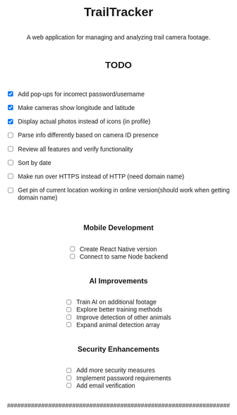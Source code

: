 # TrailTracker

A web application for managing and analyzing trail camera footage.

## TODO
- [x] Add pop-ups for incorrect password/username
- [x] Make cameras show longitude and latitude
- [x] Display actual photos instead of icons (in profile)
- [ ] Parse info differently based on camera ID presence
- [ ] Review all features and verify functionality
- [ ] Sort by date
- [ ] Make run over HTTPS instead of HTTP (need domain name)
- [ ] Get pin of current location working in online version(should work when getting domain name)


### Mobile Development
- [ ] Create React Native version
- [ ] Connect to same Node backend

### AI Improvements
- [ ] Train AI on additional footage
- [ ] Explore better training methods
- [ ] Improve detection of other animals
- [ ] Expand animal detection array

### Security Enhancements
- [ ] Add more security measures
- [ ] Implement password requirements
- [ ] Add email verification 

#######################################################################################################################
PROFILE STYLING:
<style>
        body, html {
            height: 100%;
            margin: 0;
            padding: 0;
            font-family: Arial, sans-serif;
            background: url("{{ url_for('static', filename='background.png') }}") no-repeat center center fixed;
            background-size: cover;
            display: flex;
            flex-direction: column;
            align-items: center;
            justify-content: center;
            overflow: hidden; /* Prevent scrolling on body */
        }

        .container {
            background-color: rgba(50, 50, 50, 0.8);
            padding: 20px;
            border-radius: 8px;
            box-shadow: 0 0 10px rgba(0, 0, 0, 0.1);
            max-width: 600px;
            width: 90%; /* Ensure a small margin on the sides */
            text-align: center;
            color: white;
            margin-top: 60px; /* Add margin to avoid overlap with the top bar */
            margin-bottom: 60px; /* Add margin to avoid overlap with the bottom bar */
            overflow-y: auto; /* Enable vertical scrolling */
            position: relative;
        }

        .top-bar, .bottom-bar {
            position: fixed;
            left: 0;
            width: 100%;
            height: 50px;
            background-color: #323232;
            display: flex;
            align-items: center;
            justify-content: center; /* Center align the items */
            z-index: 1000;
        }

        .top-bar {
            top: 0;
        }

        .bottom-bar {
            bottom: 0;
        }

        .title {
            color: white;
            font-size: 24px;
            margin: 0;
            text-align: center;
            display: flex;
            justify-content: center; /* Center align the text */
            align-items: center; /* Center vertically */
        }

        .nav-btn {
            background-color: #323232;
            color: white;
            border: none;
            cursor: pointer;
            padding: 10px;
            text-align: center;
            margin: 0 40px; /* Add margin for spacing between buttons */
            border-radius: 50%; /* Make hover shape round */
        }

        .nav-btn:hover {
            background-color: #444;
        }

        .nav-btn img {
            width: 25px;
            height: 25px;
        }

        .profile-pic {
            border-radius: 50%;
            width: 150px;
            height: 150px;
            object-fit: cover;
            display: block;
            margin: 0 auto 10px;
        }

        .upload-item {
            display: flex;
            align-items: center;
            justify-content: space-between;
            margin-bottom: 20px;
        }

        .upload-details {
            flex-grow: 1;
        }

        .upload-item {
            display: flex;
            align-items: center;
            justify-content: flex-start; /* Ensure content starts from the left */
            margin-bottom: 20px;
        }

        .upload-details {
            flex-grow: 1;
            margin-right: 10px; /* Add space between text and icon */
        }

        .animal-icon {
            width: 50px;
            height: 50px;
        }

        .btn-container {
            display: flex;
            gap: 10px;
            margin-top: 10px;
        }


        .input, .btn {
            margin-bottom: 15px;
            padding: 10px;
            border: 1px solid #ccc;
            border-radius: 4px;
            width: 90%; /* Reduce width for a narrower form */
            margin: 0 auto;
            display: block; /* Ensure input and button are block-level and centered */
        }

        .btn {
            background-color: #228B22;
            color: white;
            cursor: pointer;
            border: 2px solid white;
        }

        .btn:hover {
            background-color: #196619;
        }

        .logout-btn {
            padding: 10px 20px;
            border: 2px solid white;
            border-radius: 20px;
            background-color: #444;
            color: white;
            cursor: pointer;
            margin: 20px auto; /* Centered and spaced from the top */
            display: inline-block; /* Ensure button is inline-block and centered */
        }

        .logout-btn:hover {
            background-color: grey;
        }

        a {
            display: block;
            margin-top: 10px;
            color: #007bff;
        }

        a:hover {
            text-decoration: underline;
        }

        .camera-pins, .upload-history {
            background-color: rgba(255, 255, 255, 0.9);
            padding: 10px;
            border-radius: 8px;
            margin-bottom: 20px;
            text-align: left;
            color: black;
            width: calc(100% - 40px);
            margin: 0 auto 20px; /* Ensure sections are centered and have space between them */
            max-height: 300px; /* Fixed height for the box */
            overflow-y: auto; /* Enable scrolling */
        }

        .camera-pins ul, .upload-history ul {
            list-style: none;
            padding: 0;
            margin: 0;
        }

        .camera-pins li, .upload-history li {
            padding: 10px;
            border-bottom: 1px solid #ddd;
            display: flex;
            justify-content: space-between;
            align-items: center;
        }

        .camera-pins li:last-child, .upload-history li:last-child {
            border-bottom: none;
        }

        .btn-delete {
            background-color: #dc3545;
        }

        .btn-delete:hover {
            background-color: #c82333;
        }

        /* Modal styles */
        .modal {
            display: none;
            position: fixed;
            z-index: 1001;
            left: 0;
            top: 0;
            width: 100%;
            height: 100%;
            background-color: rgba(0, 0, 0, 0.5);
        }

        .modal-content {
            background-color: #323232;
            margin: 15% auto;
            padding: 20px;
            border: 1px solid #888;
            width: 80%;
            max-width: 500px;
            border-radius: 8px;
            color: white;
        }

        .close {
            color: #aaa;
            float: right;
            font-size: 28px;
            font-weight: bold;
            cursor: pointer;
        }

        .close:hover {
            color: white;
        }

        .modal input {
            width: 100%;
            padding: 8px;
            margin: 10px 0;
            border: 1px solid #ddd;
            border-radius: 4px;
            box-sizing: border-box;
        }

        .modal button {
            width: 100%;
            padding: 10px;
            margin-top: 10px;
            background-color: #228B22;
            color: white;
            border: none;
            border-radius: 4px;
            cursor: pointer;
        }

        .modal button:hover {
            background-color: #196619;
        }

        .video-modal {
            display: none;
            position: fixed;
            z-index: 1001;
            left: 0;
            top: 0;
            width: 100%;
            height: 100%;
            background-color: rgba(0, 0, 0, 0.9);
            display: flex;
            justify-content: center;
            align-items: center;
        }

        .video-container {
            width: 80%;
            max-width: 800px;
        }

        video {
            width: 100%;
        }

        .close-video {
            position: absolute;
            right: 20px;
            top: 20px;
            color: white;
            font-size: 30px;
            cursor: pointer;
        }
</style> 